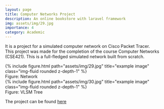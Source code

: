 ```yaml
---
layout: page
title: Computer Networks Project
description: An online bookstore with laravel framework
img: assets/img/29.jpg
importance: 4
category: Academic
---
```


It is a project for a simulated computer network on Cisco Packet Tracer. This project was made for the completion of the course Computer Networks (CSE421). This is a full-fledged simulated network built from scratch.

<div class="row">
    <div class="col-sm mt-3 mt-md-0">
        {% include figure.html path="assets/img/29.jpg" title="example image" class="img-fluid rounded z-depth-1" %}
    </div>
</div>
<div class="caption">
    Figure: Network
</div>
<div class="row">
    <div class="col-sm mt-3 mt-md-0">
        {% include figure.html path="assets/img/30.jpg" title="example image" class="img-fluid rounded z-depth-1" %}
    </div>
</div>
<div class="caption">
    Figure: VLSM Tree
</div>


The project can be found <a href="https://github.com/mustakinalam/Computer-Networks-Project.git">here</a>


